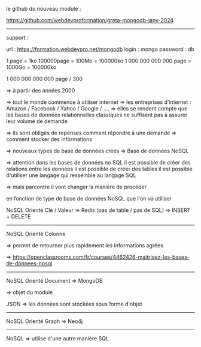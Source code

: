 le github du nouveau module :

https://github.com/webdevproformation/greta-mongodb-janv-2024

------------

support :

url : https://formation.webdevpro.net/mongodb
login : mongo
password : db 

1 page = 1ko 
100000page      = 100Mo = 100000ko
1 000 000 000 000 page      = 1000Go = 100000ko


1 000 000 000 000 page / 300


=> à partir des années 2000 

=> tout le monde commence à utiliser internet 
=> les entreprises d'internet : Amazon / Facebook / Yahoo / Google / .... 
=> elles se rendent compte que les bases de données relationnelles classiques ne suffisent pas à assurer leur volume de demande 

=> ils sont obligés de repenses comment répondre à une demande 
=> comment stocker des informations 

=> nouveaux types de base de données créés => Base de données NoSQL 

=> attention dans les bases de données no SQL 
il est possible de créer des relations entre les données 
il est possible de créer des tables 
il est possible d'utiliser une langage qui ressemble au langage SQL 

=> mais parcontre il vont changer la manière de procéder

en fonction de type de base de données NoSQL que  l'on va utiliser 


NoSQL Orienté Clé / Valeur
=> Redis (pas de table / pas de SQL) => INSERT + DELETE 
 
----- 

NoSQL Orienté Colonne

=> permet de retourner plus rapidement les informations agrées

=> https://openclassrooms.com/fr/courses/4462426-maitrisez-les-bases-de-donnees-nosql


----

NoSQL Orienté Document => MongoDB 

=> objet du module 

JSON => les données sont stockées sous forme d'objet 

----

NoSQL Orienté Graph => Neo4j

----

NoSQL => utilise d'une autre manière SQL 
